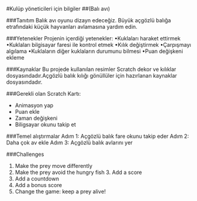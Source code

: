 #Kulüp yöneticileri için bilgiler
##(Balı avı)

###Tanıtım
Balık avı oyunu dizayn edeceğiz.  Büyük açgözlü balığa etrafındaki küçük hayvanları avlamasına yardım edin.

###Yetenekler
Projenin içerdiği yetenekler: 
•Kuklaları haraket ettirmek
•Kuklaları bilgisayar faresi ile kontrol etmek
•Kılık değiştirmek
•Çarpışmayı algılama
•Kuklaların diğer kuklaların durumunu bilmesi
•Puan değişkeni ekleme

###Kaynaklar
Bu projede kullanılan resimler Scratch dekor ve kılıklar dosyasındadır.Açgözlü balık kılığı gönüllüler için hazırlanan kaynaklar dosyasındadır.

###Gerekli olan Scratch Kartı:
* Animasyon yap
* Puan ekle
* Zaman değişkeni
* Biligsayar okunu takip et

###Temel alıştırmalar
Adım 1: Açgözlü balık fare okunu takip eder
Adım 2: Daha çok av ekle
Adım 3: Açgözlü balık avlarını yer

###Challenges
1. Make the prey move differently
2. Make the prey avoid the hungry fish 3. Add a score
4. Add a countdown
5. Add a bonus score
6. Change the game: keep a prey alive!
